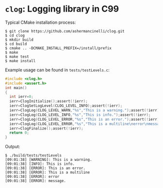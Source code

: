 # `clog`: Logging library in C99

Typical CMake installation process:
```console
$ git clone https://github.com/ashermancinelli/clog.git
$ cd clog
$ mkdir build
$ cd build
$ cmake .. -DCMAKE_INSTALL_PREFIX=/install/prefix
$ make
$ make test
$ make install
```

Example usage can be found in `tests/testLevels.c`:

```c
#include <clog.h>
#include <assert.h>
int main()
{
  int ierr=0;
  ierr=ClogInitialize();assert(!ierr);
  ierr=ClogSetLogLevel(CLOG_LEVEL_INFO);assert(!ierr);
  ierr=ClogLog(CLOG_LEVEL_WARN,"%s","This is a warning.");assert(!ierr);
  ierr=ClogLog(CLOG_LEVEL_INFO,"%s","This is info.");assert(!ierr);
  ierr=ClogLog(CLOG_LEVEL_ERROR,"%s","This is an error.");assert(!ierr);
  ierr=ClogLog(CLOG_LEVEL_ERROR,"%s","This is a multiline\nerror\nmessage.");assert(!ierr);
  ierr=ClogFinalize();assert(!ierr);
  return 0;
}
```

Output:
```console
$ ./build/tests/testLevels
[09:01:38] [WARNING]: This is a warning.
[09:01:38] [INFO]: This is info.
[09:01:38] [ERROR]: This is an error.
[09:01:38] [ERROR]: This is a multiline
[09:01:38] [ERROR]: error
[09:01:38] [ERROR]: message.
```
